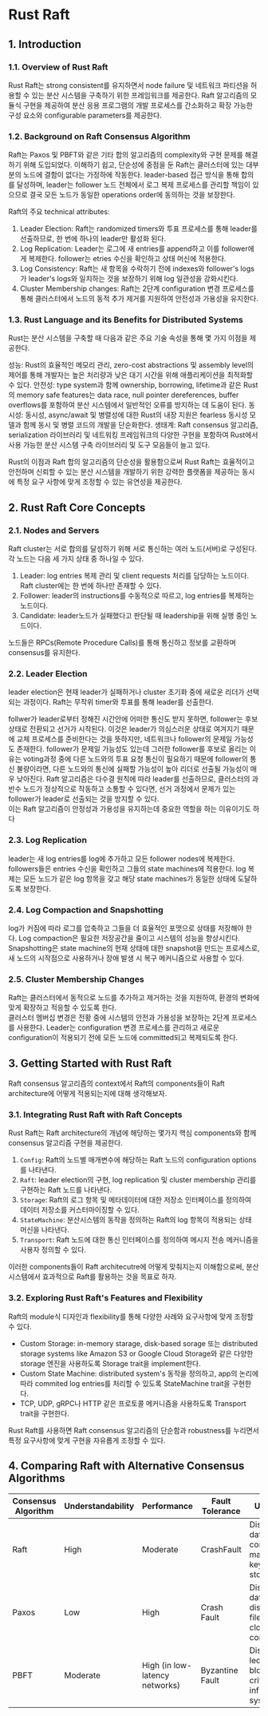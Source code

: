 # Rust Raft

## 1. Introduction
### 1.1. Overview of Rust Raft
Rust Raft는 strong consistent를 유지하면서 node failure 및 네트워크 파티션을 허용할 수 있는 분산 시스템을 구축하기 위한 프레임워크를 제공한다.
Raft 알고리즘의 모듈식 구현을 제공하여 분산 응용 프로그램의 개발 프로세스를 간소화하고 확장 가능한 구성 요소와 configurable parameters를 제공한다.

### 1.2. Background on Raft Consensus Algorithm
Raft는 Paxos 및 PBFT와 같은 기타 합의 알고리즘의 complexity와 구현 문제를 해결하기 위해 도입되었다.
이해하기 쉽고, 단순성에 중점을 둔 Raft는 클러스터에 있는 대부분의 노드에 결함이 없다는 가정하에 작동한다.
leader-based 접근 방식을 통해 합의를 달성하며, leader는 follower 노드 전체에서 로그 복제 프로세스를 관리할 책임이 있으므로
결국 모든 노드가 동일한 operations order에 동의하는 것을 보장한다.

Raft의 주요 technical attributes:
1. Leader Election: Raft는 randomized timers와 투표 프로세스를 통해 leader를 선출하므로, 한 번에 하나의 leader만 활성화 된다.
2. Log Replication: Leader는 로그에 새 entries를 append하고 이를 follower에게 복제한다. follower는 etries 수신을 확인하고 상태 머신에 적용한다.
3. Log Consistency: Raft는 새 항목을 수락하기 전에 indexes와 follower's logs가 leader's logs와 일치하는 것을 보장하기 위해 log 일관성을 강화시킨다. 
4. Cluster Membership changes: Raft는 2단계 configuration 변경 프로세스를 통해 클러스터에서 노드의 동적 추가 제거를 지원하여 안전성과 가용성을 유지한다.

### 1.3. Rust Language and its Benefits for Distributed Systems
Rust는 분산 시스템을 구축할 때 다음과 같은 주요 기술 속성을 통해 몇 가지 이점을 제공한다.

성능: Rust의 효율적인 메모리 관리, zero-cost abstractions 및 assembly level의 제어를 통해 개발자는 높은 처리량과 낮은 대기 시간을 위해 애플리케이션을 최적화할 수 있다.
안전성: type system과 함께 ownership, borrowing, lifetime과 같은 Rust의 memory safe features는 data race, null pointer dereferences, buffer overflows를 포함하여
분산 시스템에서 일반적인 오류를 방지하는 데 도움이 된다.
동시성: 동시성, async/await 및 병렬성에 대한 Rust의 내장 지원은 fearless 동시성 모델과 함께 동시 및 병렬 코드의 개발을 단순화한다.
생태계: Raft consensus 알고리즘, serialization 라이브러리 및 네트워킹 프레임워크의 다양한 구현을 포함하여
Rust에서 사용 가능한 분산 시스템 구축 라이브러리 및 도구 모음들이 늘고 있다.

Rust의 이점과 Raft 합의 알고리즘의 단순성을 활용함으로써 Rust Raft는 효율적이고 안전하며 신뢰할 수 있는 분산 시스템을 개발하기 위한
강력한 플랫폼을 제공하는 동시에 특정 요구 사항에 맞게 조정할 수 있는 유연성을 제공한다.

## 2. Rust Raft Core Concepts
### 2.1. Nodes and Servers
Raft cluster는 서로 합의를 달성하기 위해 서로 통신하는 여러 노드(서버)로 구성된다.
각 노드는 다음 세 가지 상태 중 하나일 수 있다.
1. Leader: log entries 복제 관리 및 client requests 처리를 담당하는 노드이다. Raft cluster에는 한 번에 하나만 존재할 수 있다.
2. Follower: leader의 instructions를 수동적으로 따르고, log entries를 복제하는 노드이다. 
3. Candidate: leader노드가 실패했다고 판단될 때 leadership을 위해 실행 중인 노드이다.

노드들은 RPCs(Remote Procedure Calls)를 통해 통신하고 정보를 교환하며 consensus를 유지한다.

### 2.2. Leader Election
leader election은 현재 leader가 실패하거나 cluster 초기화 중에 새로운 리더가 선택되는 과정이다.
Raft는 무작위 timer와 투표를 통해 leader를 선출한다.  

follwer가 leader로부터 정해진 시간안에 어떠한 통신도 받지 못하면, follower는 후보 상태로 전환되고 선거가 시작된다.
이것은 leader가 의심스러운 상태로 여겨지기 때문에 교체 프로세스를 준비한다는 것을 뜻하지만, 네트워크나 follower의 문제일 가능성도 존재한다.
follower가 문제일 가능성도 있는데 그러한 follower를 후보로 올리는 이유는 voting과정 중에 다른 노드와의 투표 요청 통신이 필요하기 때문에
follower의 통신 불량이라면, 다른 노드와의 통신에 실패할 가능성이 높아 리더로 선출될 가능성이 매우 낮아진다.
Raft 알고리즘은 다수결 원칙에 따라 leader를 선출하므로, 클러스터의 과반수 노드가 정상적으로 작동하고 소통할 수 있다면,
선거 과정에서 문제가 있는 follower가 leader로 선출되는 것을 방지할 수 있다.  
이는 Raft 알고리즘이 안정성과 가용성을 유지하는데 중요한 역할을 하는 이유이기도 하다

### 2.3. Log Replication
leader는 새 log entries를 log에 추가하고 모든 follower nodes에 복제한다.
followers들은 entries 수신을 확인하고 그들의 state machines에 적용한다.
log 복제는 모든 노드가 같은 log 항목을 갖고 해당 state machines가 동일한 상태에 도달하도록 보장한다.

### 2.4. Log Compaction and Snapshotting
log가 커짐에 따라 로그를 압축하고 그들을 더 효율적인 포맷으로 상태를 저장해야 한다.
Log compaction은 필요한 저장공간을 줄이고 시스템의 성능을 향상시킨다.
Snapshotting은 state machine의 현재 상태에 대한 snapshot을 만드는 프로세스로,
새 노드의 시작점으로 사용하거나 장애 발생 시 복구 메커니즘으로 사용할 수 있다. 

### 2.5. Cluster Membership Changes
Raft는 클러스터에서 동적으로 노드를 추가하고 제거하는 것을 지원하여,
환경의 변화에 맞게 확장하고 적응할 수 있도록 한다.  
클러스터 멤버십 변경은 전황 중에 시스템의 안전과 가용성을 보장하는 2단계 프로세스를 사용한다.
Leader는 configuration 변경 프로세스를 관리하고 새로운 configuration이 적용되기 전에
모든 노드에 committed되고 복제되도록 한다.

## 3. Getting Started with Rust Raft
Raft consensus 알고리즘의 context에서 Raft의 components들이 Raft architecture에
어떻게 적용되는지에 대해 생각해보자.

### 3.1. Integrating Rust Raft with Raft Concepts
Rust Raft는 Raft architecture의 개념에 해당하는 몇가지 핵심 components와 함께 consensus 알고리즘 구현을 제공한다.

1. `Config`: Raft의 노드별 매개변수에 해당하는 Raft 노드의 configuration options를 나타낸다.
2. `Raft`: leader election의 구현, log replication 및 cluster membership 관리를 구현하는 Raft 노드를 나타낸다.
3. `Storage`: Raft의 로그 항목 및 메타데이터에 대한 저장소 인터페이스를 정의하여 데이터 저장소를 커스터마이징할 수 있다.
4. `StateMachine`: 분산시스템의 동작을 정의하는 Raft의 log 항목이 적용되는 상태 머신을 나타낸다.
5. `Transport`: Raft 노드에 대한 통신 인터페이스를 정의하여 메시지 전송 메커니즘을 사용자 정의할 수 있다.

이러한 components들이 Raft architecutre에 어떻게 맞춰지는지 이해함으로써, 분산 시스템에서 효과적으로 Raft를 활용하는 것을 목표로 하자.

### 3.2. Exploring Rust Raft's Features and Flexibility
Raft의 module식 디자인과 flexibility를 통해 다양한 사례와 요구사항에 맞게 조정할 수 있다.

- Custom Storage: in-memory starage, disk-based sorage 또는 distributed storage systems like Amazon S3 or Google Cloud Storage와
  같은 다양한 storage 엔진을 사용하도록 Storage trait을 implement한다.
- Custom State Machine: distributed system's 동작을 정의하고, app의 논리에 따라 commited log entries를 처리할 수 있도록 StateMachine trait을 구현한다.
- TCP, UDP, gRPC나 HTTP 같은 프로토콜 메커니즘을 사용하도록 Transport trait을 구현한다.

Rust Raft를 사용하면 Raft consensus 알고리즘의 단순함과 robustness를 누리면서 특정 요구사항에 맞게 구현을 자유롭게 조정할 수 있다.

## 4. Comparing Raft with Alternative Consensus Algorithms
| Consensus Algorithm | Understandability | Performance                      | Fault Tolerance  | Use Cases                                                         |
|---------------------|-------------------|----------------------------------|------------------|-------------------------------------------------------------------|
| Raft                | High              | Moderate                         | CrashFault       | Distributed databases, configuration management, key-value stores |
| Paxos               | Low               | High                             | Crash Fault      | Distributed databases, distributed file systems, cloud computing  |
| PBFT                | Moderate          | High (in low-latency networks)   | Byzantine Fault  | 	Distributed ledgers, blockchain, critical infrastructure systems |
